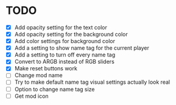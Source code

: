 # TODO
- [x] Add opacity setting for the text color
- [x] Add opacity setting for the background color
- [x] Add color settings for background color
- [x] Add a setting to show name tag for the current player
- [x] Add a setting to turn off every name tag
- [x] Convert to ARGB instead of RGB sliders
- [x] Make reset buttons work
- [ ] Change mod name
- [ ] Try to make default name tag visual settings actually look real
- [ ] Option to change name tag size
- [ ] Get mod icon